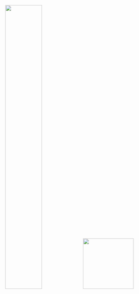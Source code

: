 <p align="left">
  <img width="48%" src="https://github-readme-stats.vercel.app/api?username=Verisimilitude11&count_private=trueshow_icons=true&theme=tokyonight&border_radius=14" />
  <img height="160em" src="https://github-readme-stats.vercel.app/api/top-langs/?username=Verisimilitude11&layout=compact&langs_count=10&border_color=fff&&theme=tokyonight&border_radius=10" />
</p>
